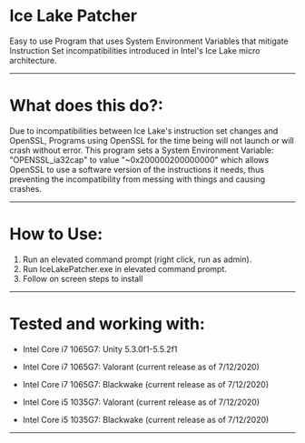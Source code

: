 # Ice Lake Patcher
Easy to use Program that uses System Environment Variables that mitigate Instruction Set incompatibilities introduced in Intel's Ice Lake micro architecture.

_____________
# What does this do?:

Due to incompatibilities between Ice Lake's instruction set changes and OpenSSL, Programs using OpenSSL for the time being will not launch or will crash without error.
This program sets a System Environment Variable: "OPENSSL_ia32cap" to value "~0x200000200000000" which allows OpenSSL to use a software version of the instructions it needs,
thus preventing the incompatibility from messing with things and causing crashes.

_____________
# How to Use:


1. Run an elevated command prompt (right click, run as admin).
2. Run IceLakePatcher.exe in elevated command prompt.
3. Follow on screen steps to install
_____________

# Tested and working with:

* Intel Core i7 1065G7: Unity 5.3.0f1-5.5.2f1
* Intel Core i7 1065G7: Valorant (current release as of 7/12/2020)
* Intel Core i7 1065G7: Blackwake (current release as of 7/12/2020)

* Intel Core i5 1035G7: Valorant (current release as of 7/12/2020)
* Intel Core i5 1035G7: Blackwake (current release as of 7/12/2020)
_____________
